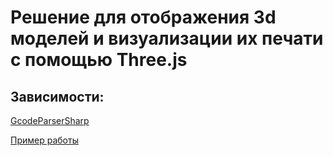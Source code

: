 # Решение для отображения 3d моделей и визуализации их печати с помощью Three.js

## Зависимости:
[GcodeParserSharp](https://github.com/AndreasReitberger/GcodeParserSharp)

[Пример работы](https://www.youtube.com/watch?feature=shared&v=iquavdlWH-M)
